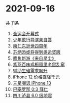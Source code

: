 # 2021-09-16
  共 11条

  <!-- BEGIN -->
  <!-- 最后更新时间:Thu Sep 16 2021 23:10:32 GMT+0000 (Coordinated Universal Time) -->
  1. [全运会开幕式](https://www.zhihu.com/search?q=全运会)
1. [少年歌行导演亲自答](https://www.zhihu.com/search?q=少年歌行)
1. [南仁东逝世四周年](https://www.zhihu.com/search?q=南仁东)
1. [苏炳添或将得到奥运奖牌 ](https://www.zhihu.com/search?q=苏炳添)
1. [鹰角新游《来自星尘》](https://www.zhihu.com/search?q=来自星尘)
1. [紫燕百味鸡橱窗里老鼠乱窜](https://www.zhihu.com/search?q=紫燕百味鸡)
1. [辅助生殖需求飙升](https://www.zhihu.com/search?q=辅助生殖技术)
1. [iPhone 12 价格直降千元](https://www.zhihu.com/search?q=iPhone12)
1. [三星嘲讽 iPhone 13](https://www.zhihu.com/search?q=三星嘲讽iPhone)
1. [巴塞罗那 0:3 拜仁](https://www.zhihu.com/search?q=拜仁)
1. [四川泸县 6.0 级地震](https://www.zhihu.com/search?q=泸县)
  <!-- END -->
  